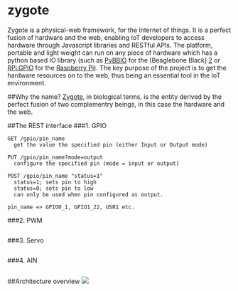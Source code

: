 zygote
======

Zygote is a physical-web framework, for the internet of things. It is a perfect fusion of hardware and the web, enabling IoT developers to access hardware through Javascript libraries and RESTful APIs. The platform, portable and light weight can run on any piece of hardware which has a python based IO library (such as [PyBBIO][1] for the [Beaglebone Black] [2] or [RPi.GPIO][3] for the [Raspberry Pi][4]). The key purpose of the project is to get the hardware resources on to the web, thus being an essential tool in the IoT environment.

[1]: http://github.com/alexanderhiam/PyBBIO
[2]: http://beagleboard.org/black
[3]: https://pypi.python.org/pypi/RPi.GPIO
[4]: http://www.raspberrypi.org/

##Why the name?
[Zygote][5], in biological terms, is the entity derived by the perfect fusion of two complementry beings, in this case the hardware and the web.

[5]: http://en.wikipedia.org/wiki/Zygote


##The REST interface
###1. GPIO
```
GET /gpio/pin_name
  get the value the specified pin (either Input or Output mode)
  
PUT /gpio/pin_name?mode=output
  configure the specified pin (mode = input or output)
  
POST /gpio/pin_name "status=1"
  status=1; sets pin to high
  status=0; sets pin to low
  can only be used when pin configured as output.
  
pin_name => GPIO0_1, GPIO1_22, USR1 etc.
```
###2. PWM
```

```
###3. Servo
```

```

###4. AIN
```

```

##Architecture overview
![](https://raw.githubusercontent.com/wiki/kres/zygote/zygote-architecture.png)
